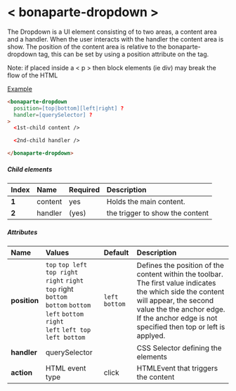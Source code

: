 # < bonaparte-dropdown >
The Dropdown is a UI element consisting of to two areas, a content area and a handler. When the user interacts with the handler the content area is show. The position of the content area is relative to the bonaparte-dropdown tag, this can be set by using a position attribute on the tag.

Note: if placed inside a < p > then block elements (ie div) may break the flow of the HTML

[Example](https://github.dowjones.net/pages/newsroomdevelopment/bonaparte-nd/examples/dropdown.html)


```html
<bonaparte-dropdown
  position=[top|bottom][left|right] ?
  handler=[querySelector] ?
>
  <1st-child content />

  <2nd-child handler /> 

</bonaparte-dropdown>
```

##### Child elements
Index | Name |  Required | Description 
:--------- | :--- | :------ | :-----
__1__ | content | yes | Holds the main content. 
__2__ | handler | (yes) | the trigger to show the content


##### Attributes
Name | Values | Default | Description 
:--------- | :--- | :------ | :----------
__position__ | `top` `top left` ` top right` <br /> `right` `right top` right `bottom` <br />`bottom` `bottom left`  `bottom right`<br />`left` `left top` `left bottom`  <br />  | `left bottom` | Defines the position of the content within the toolbar. The first value indicates the which side the content will appear, the second value the the anchor edge. If the anchor edge is not specified then top or left is applyed. 
__handler__ | querySelector |  | CSS Selector defining the elements 
__action__  | HTML event type | click | HTMLEvent that triggers the content
